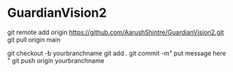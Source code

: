 # GuardianVision2

git remote add origin https://github.com/AarushShintre/GuardianVision2.git
git pull origin main

git checkout -b yourbranchname
<start developing here>
git add .
git commit -m" put message here "
git push origin yourbranchname
